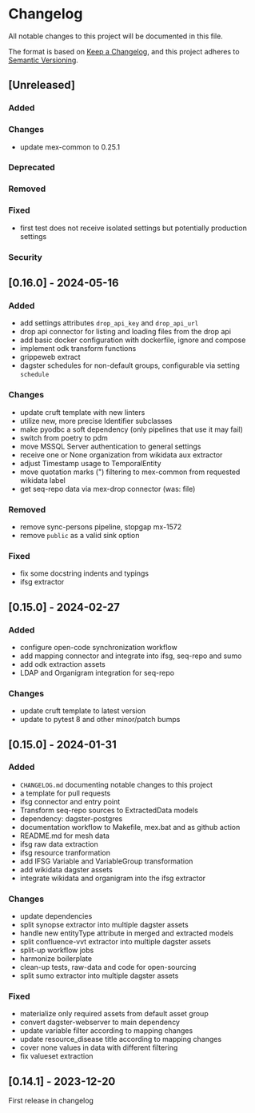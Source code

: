 # Changelog

All notable changes to this project will be documented in this file.

The format is based on [Keep a Changelog](https://keepachangelog.com/en/1.0.0/),
and this project adheres to [Semantic Versioning](https://semver.org/spec/v2.0.0.html).

## [Unreleased]

### Added

### Changes

- update mex-common to 0.25.1

### Deprecated

### Removed

### Fixed

- first test does not receive isolated settings but potentially production settings

### Security

## [0.16.0] - 2024-05-16

### Added

- add settings attributes `drop_api_key` and `drop_api_url`
- drop api connector for listing and loading files from the drop api
- add basic docker configuration with dockerfile, ignore and compose
- implement odk transform functions
- grippeweb extract
- dagster schedules for non-default groups, configurable via setting `schedule`

### Changes

- update cruft template with new linters
- utilize new, more precise Identifier subclasses
- make pyodbc a soft dependency (only pipelines that use it may fail)
- switch from poetry to pdm
- move MSSQL Server authentication to general settings
- receive one or None organization from wikidata aux extractor
- adjust Timestamp usage to TemporalEntity
- move quotation marks (") filtering to mex-common from requested wikidata label
- get seq-repo data via mex-drop connector (was: file)

### Removed

- remove sync-persons pipeline, stopgap mx-1572
- remove `public` as a valid sink option

### Fixed

- fix some docstring indents and typings
- ifsg extractor

## [0.15.0] - 2024-02-27

### Added

- configure open-code synchronization workflow
- add mapping connector and integrate into ifsg, seq-repo and sumo
- add odk extraction assets
- LDAP and Organigram integration for seq-repo

### Changes

- update cruft template to latest version
- update to pytest 8 and other minor/patch bumps

## [0.15.0] - 2024-01-31

### Added

- `CHANGELOG.md` documenting notable changes to this project
- a template for pull requests
- ifsg connector and entry point
- Transform seq-repo sources to ExtractedData models
- dependency: dagster-postgres
- documentation workflow to Makefile, mex.bat and as github action
- README.md for mesh data
- ifsg raw data extraction
- ifsg resource tranformation
- add IFSG Variable and VariableGroup transformation
- add wikidata dagster assets
- integrate wikidata and organigram into the ifsg extractor

### Changes

- update dependencies
- split synopse extractor into multiple dagster assets
- handle new entityType attribute in merged and extracted models
- split confluence-vvt extractor into multiple dagster assets
- split-up workflow jobs
- harmonize boilerplate
- clean-up tests, raw-data and code for open-sourcing
- split sumo extractor into multiple dagster assets

### Fixed

- materialize only required assets from default asset group
- convert dagster-webserver to main dependency
- update variable filter according to mapping changes
- update resource_disease title according to mapping changes
- cover none values in data with different filtering
- fix valueset extraction

## [0.14.1] - 2023-12-20

First release in changelog
